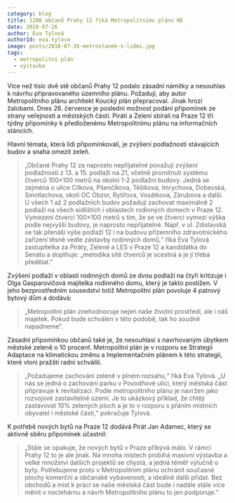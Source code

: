 ```yaml
---
category: blog
title: 1200 občanů Prahy 12 říká Metropolitnímu plánu NE
date: 2018-07-26
author: Eva Tylová
authorId: eva.tylova
image: posts/2018-07-26-metrostanek-s-lidmi.jpg
tags:
  - metropolitní plán
  - výstavba
---
```


Více než tisíc dvě stě občanů Prahy 12 podalo zásadní námitky a nesouhlas k návrhu připravovaného územního plánu. Požadují, aby autor Metropolitního plánu architekt Koucký plán přepracoval. Jinak hrozí žalobami. Dnes 26. července je poslední možnost podání připomínek ze strany veřejnosti a městských částí. Piráti a Zelení sbírali na Praze 12 tři týdny připomínky k předloženému Metropolitnímu plánu na informačních stáncích.

Hlavní témata, která lidi připomínkovali, je zvýšení podlažnosti stávajících budov a snaha omezit zeleň.

>„Občané Prahy 12 za naprosto nepřijatelné považují zvýšení podlažnosti z 13. a 15. podlaží na 21, včetně promítnutí systému čtverců 100&times;100 metrů na okolní 1-2 podlažní budovy. Jedná se zejména o ulice Cílkova, Pšenčíkova, Těšíkova, Imrychova, Dobevská, Smotlachova, okolí OC Obzor, Rytířova, Vosátkova, Zárubova a další. U všech 1 až 2 podlažních budov požadují zachovat maximálně 2 podlaží na všech sídlištích i oblastech rodinných domech v Praze 12. Vymezení čtverci 100&times;100 metrů s tím, že se ve čtverci vymezí výška podle nejvyšší budovy, je naprosto nepřijatelné. Např. v ul. Zdislavská se tak přenáší výše podlaží 12 i na budovu přízemního zdravotnického zařízení těsně vedle zástavby rodinných domů,“ říká Eva Tylová zastupitelka za Piráty, Zelené a LES v Praze 12 a kandidátka do Senátu a doplňuje: „metodika sítě čtverců je scestná a je jí třeba předělat."

Zvýšení podlaží v oblasti rodinných domů ze dvou podlaží na čtyři kritizuje i Olga Gasparovičová majitelka rodinného domu, který je takto postižen. V jeho bezprostředním sousedství totiž Metropolitní plán povoluje 4 patrový bytový dům a dodává:

>„Metropolitní plán znehodnocuje nejen naše životní prostředí, ale i náš majetek. Pokud bude schválen v této podobě, tak ho soudně napadneme“.

Zásadní připomínkou občanů také je, že nesouhlasí s navrhovaným úbytkem městské zeleně o 10 procent. Metropolitní plán je v rozporu se Strategií Adaptace na klimatickou změnu a Implementačním plánem k této strategii, které vloni pražští radní schválili.

>„Požadujeme zachování zeleně v plném rozsahu,“ říká Eva Tylová. „U nás se jedná o zachování parku v Povodňové ulici, který městská část připravuje k revitalizaci. Podle metropolitního plánu je navržen jako rozvojové zastavitelné území. Je to ukázkový příklad, že chtějí zastavovat 10% zelených ploch a je to v rozporu s přáním místních obyvatel i městské části,“ pokračuje Tylová.

K potřebě nových bytů na Praze 12 dodává Pirát Jan Adamec, který se aktivně sběru připomínek účastnil:

>„Stále se opakuje, že nových bytů v Praze přibývá málo. V rámci Prahy 12 to je ale jinak. Na mnoha místech probíhá masivní výstavba a velké množství dalších projektů se chystá, a jedná téměř výlučně o byty. Potřebujeme proto v Metropolitním plánu ochránit současné plochy komerční a občanské vybavenosti, a ideálně další přidat. Bez obchodů a míst k práci se naše městská část bude i nadále stále více měnit v noclehárnu a návrh Metropolitního plánu to jen podporuje.“

